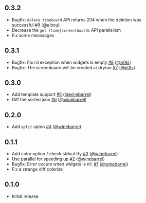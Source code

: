## 0.3.2

- Bugfix: `delete timeboard` API returns 204 when the deletion was successful [#9][] ([@aibou][])
- Decrease the `get (time|screen)boards` API parallelism
- Fix some meassages

## 0.3.1

- Bugfix: Fix nil exception when widgets is empty [#8][] ([@n0ts][])
- Bugfix: The screenboard will be created at dryrun [#7][] ([@n0ts][])

## 0.3.0

- Add template support [#5][] ([@winebarrel][])
- Diff the sorted json [#6][] ([@winebarrel][])

## 0.2.0

- Add `split` opton [#4][] ([@winebarrel][])

## 0.1.1

- Add color option / check stdout tty [#3][] ([@winebarrel][])
- Use parallel for speeding up [#2][] ([@winebarrel][])
- Bugfix: Error occurs when widgets is nil. [#1][] ([@winebarrel][])
- Fix a strange diff colorize

## 0.1.0

- Initial release

<!--- The following link definition list is generated by PimpMyChangelog --->
[#1]: https://github.com/serverworks/dashdog/issues/1
[#2]: https://github.com/serverworks/dashdog/issues/2
[#3]: https://github.com/serverworks/dashdog/issues/3
[#4]: https://github.com/serverworks/dashdog/issues/4
[#5]: https://github.com/serverworks/dashdog/issues/5
[#6]: https://github.com/serverworks/dashdog/issues/6
[#7]: https://github.com/serverworks/dashdog/issues/7
[#8]: https://github.com/serverworks/dashdog/issues/8
[#9]: https://github.com/serverworks/dashdog/issues/9
[@aibou]: https://github.com/aibou
[@n0ts]: https://github.com/n0ts
[@winebarrel]: https://github.com/winebarrel